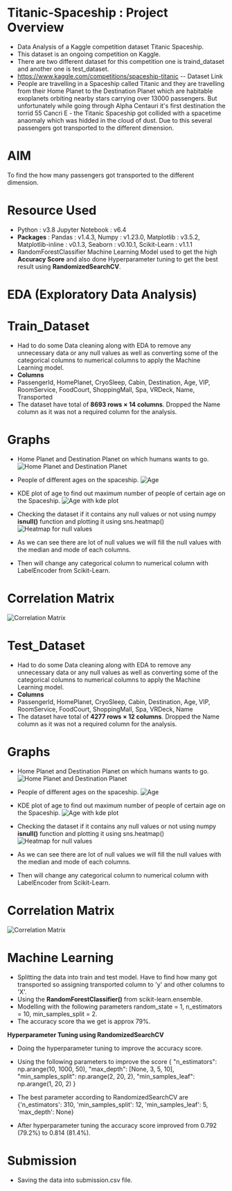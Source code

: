 # Titanic-Spaceship : Project Overview
* Data Analysis of a Kaggle competition dataset Titanic Spaceship.
* This dataset is an ongoing competition on Kaggle.
* There are two different dataset for this competition one is traind_dataset and another one is test_dataset.
* https://www.kaggle.com/competitions/spaceship-titanic -- Dataset Link
* People are travelling in a Spaceship called Titanic and they are travelling from their Home Planet to the Destination Planet which are habitable exoplanets orbiting nearby stars carrying over 13000 passengers. But unfortunately while going through Alpha Centauri it's first destination the torrid 55 Cancri E - the Titanic Spaceship got collided with a spacetime anaomaly which was hidded in the cloud of dust. Due to this several passengers got transported to the different dimension.

# AIM
To find the how many passengers got transported to the different dimension.

# Resource Used
* Python : v3.8 Jupyter Notebook : v6.4
* **Packages** : Pandas : v1.4.3, Numpy : v1.23.0, Matplotlib : v3.5.2, Matplotlib-inline : v0.1.3, Seaborn : v0.10.1, Scikit-Learn : v1.1.1
* RandomForestClassifier Machine Learning Model used to get the high **Accuracy Score** and also done Hyperparameter tuning to get the best result using **RandomizedSearchCV**. 

# EDA (Exploratory Data Analysis)
# **Train_Dataset**
* Had to do some Data cleaning along with EDA to remove any unnecessary data or any null values as well as converting some of the categorical columns to numerical columns to apply the Machine Learning model.
* **Columns**
* PassengerId, HomePlanet, CryoSleep, Cabin, Destination, Age, VIP, RoomService, FoodCourt, ShoppingMall, Spa, VRDeck, Name, Transported
* The dataset have total of **8693 rows × 14 columns**. Dropped the Name column as it was not a required column for the analysis.

# Graphs
* Home Planet and Destination Planet on which humans wants to go.
![Home Planet and Destination Planet](https://github.com/sumeet860/Titanic-Spaceship/blob/main/histplot_titanic.png?raw=True "Home Planet and Destination Planet")

* People of different ages on the spaceship.
![Age](https://github.com/sumeet860/Titanic-Spaceship/blob/main/age_titanic.png?raw=True "Age")

* KDE plot of age to find out maximum number of people of certain age on the Spaceship.
![Age with kde plot](https://github.com/sumeet860/Titanic-Spaceship/blob/main/ages_titanic.png?raw=True "Age KDE plot")

* Checking the dataset if it contains any null values or not using numpy **isnull()** function and plotting it using sns.heatmap()
![Heatmap for null values](https://github.com/sumeet860/Titanic-Spaceship/blob/main/heatmap_titanic.png?raw=True "Heatmap for null values")

* As we can see there are lot of null values we will fill the null values with the median and mode of each columns.
* Then will change any categorical column to numerical column with LabelEncoder from Scikit-Learn.

# Correlation Matrix
![Correlation Matrix](https://github.com/sumeet860/Titanic-Spaceship/blob/main/correlation_matrix_titanic.png?raw=True "correlation matrix")


# **Test_Dataset**
* Had to do some Data cleaning along with EDA to remove any unnecessary data or any null values as well as converting some of the categorical columns to numerical columns to apply the Machine Learning model.
* **Columns**
* PassengerId, HomePlanet, CryoSleep, Cabin, Destination, Age, VIP, RoomService, FoodCourt, ShoppingMall, Spa, VRDeck, Name
* The dataset have total of **4277 rows × 12 columns**. Dropped the Name column as it was not a required column for the analysis.

# Graphs
* Home Planet and Destination Planet on which humans wants to go.
![Home Planet and Destination Planet](https://github.com/sumeet860/Titanic-Spaceship/blob/main/histplot1_titanic.png?raw=True "Home Planet and Destination Planet")

* People of different ages on the spaceship.
![Age](https://github.com/sumeet860/Titanic-Spaceship/blob/main/age1_titanic.png?raw=True "Age")

* KDE plot of age to find out maximum number of people of certain age on the Spaceship.
![Age with kde plot](https://github.com/sumeet860/Titanic-Spaceship/blob/main/ages1_titanic.png?raw=True "Age KDE plot")

* Checking the dataset if it contains any null values or not using numpy **isnull()** function and plotting it using sns.heatmap()
![Heatmap for null values](https://github.com/sumeet860/Titanic-Spaceship/blob/main/heatmap1_titanic.png?raw=True "Heatmap for null values")

* As we can see there are lot of null values we will fill the null values with the median and mode of each columns.
* Then will change any categorical column to numerical column with LabelEncoder from Scikit-Learn.

# Correlation Matrix
![Correlation Matrix](https://github.com/sumeet860/Titanic-Spaceship/blob/main/correlation_matrix1_titanic.png?raw=True "correlation matrix")


# **Machine Learning**

* Splitting the data into train and test model. Have to find how many got transported so assigning transported column to 'y' and other columns to 'X'.
* Using the **RandomForestClassifier()** from scikit-learn.ensemble.
* Modelling with the following parameters random_state = 1, n_estimators = 10, min_samples_split = 2.
* The accuracy score tha we get is approx 79%.

**Hyperparameter Tuning using RandomizedSearchCV**

* Doing the hyperparameter tuning to improve the accuracy score.
* Using the following parameters to improve the score { "n_estimators": np.arange(10, 1000, 50), 
"max_depth": [None, 3, 5, 10], 
"min_samples_split": np.arange(2, 20, 2), 
"min_samples_leaf": np.arange(1, 20, 2) }

* The best parameter according to RandomizedSearchCV are {'n_estimators': 310,
 'min_samples_split': 12,
 'min_samples_leaf': 5,
 'max_depth': None}
 
 * After hyperparameter tuning the accuracy score improved from 0.792 (79.2%) to 0.814 (81.4%).
 
 # Submission
 * Saving the data into submission.csv file.
